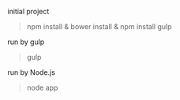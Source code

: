 initial project

>npm install & bower install & npm install gulp

run by gulp
>gulp

run by Node.js
>node app